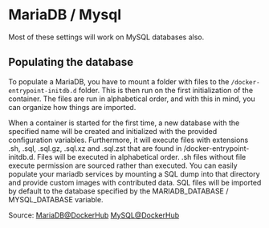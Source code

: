 # MariaDB / Mysql

Most of these settings will work on MySQL databases also.

## Populating the database

To populate a MariaDB, you have to mount a folder with files to the `/docker-entrypoint-initdb.d` folder.
This is then run on the first initialization of the container.
The files are run in alphabetical order, and with this in mind, you can organize how things are imported.


When a container is started for the first time, a new database with the specified name will be created and initialized with the provided configuration variables. Furthermore, it will execute files with extensions .sh, .sql, .sql.gz, .sql.xz and .sql.zst that are found in /docker-entrypoint-initdb.d. Files will be executed in alphabetical order. .sh files without file execute permission are sourced rather than executed. You can easily populate your mariadb services by mounting a SQL dump into that directory and provide custom images with contributed data. SQL files will be imported by default to the database specified by the MARIADB_DATABASE / MYSQL_DATABASE variable.

Source:
[MariaDB@DockerHub](https://hub.docker.com/_/mariadb)
[MySQL@DockerHub](https://hub.docker.com/_/mysql)